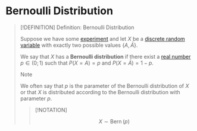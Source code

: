 # Bernoulli Distribution

>[!DEFINITION] Definition: Bernoulli Distribution
>
>Suppose we have some [experiment](../Experiments.md) and let $X$ be a [discrete random variable](Random%20Variables.md#Discrete%20Random%20Variables) with exactly two possible values $\{A, \bar{A}\}$.
>
>We say that $X$ has a **Bernoulli distribution** if there exist a [real number](../../Algebra/Fields/The%20Real%20Numbers/index.md) $p \in (0;1)$ such that $P(X = A) = p$ and $P(X = \bar{A}) = 1 - p$.
>
>>[!NOTE]
>>
>>We often say that $p$ is the parameter of the Bernoulli distribution of $X$ or that $X$ is distributed according to the Bernoulli distribution with parameter $p$.
>>
>
>>[!NOTATION]
>>
>>$$
>>X \sim \mathop{\operatorname{Bern}}(p)
>>$$
>>
>